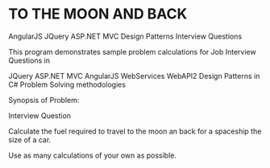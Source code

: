 # TO THE MOON AND BACK
AngularJS JQuery ASP.NET MVC Design Patterns Interview Questions

This program demonstrates sample problem calculations for Job Interview Questions in

JQuery
ASP.NET MVC
AngularJS
WebServices
WebAPI2
Design Patterns in C#
Problem Solving methodologies

Synopsis of Problem:

Interview Question

Calculate the fuel required to travel to the moon an back for a spaceship 
the size of a car. 

Use as many calculations of your own as possible.
   

